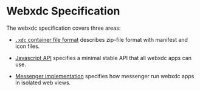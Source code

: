 # Webxdc Specification

The webxdc specification covers three areas: 

- [`.xdc` container file format](format.md) describes zip-file format
  with manifest and icon files. 

- [Javascript API](api.md) specifies a minimal stable API that all webxdc
  apps can use. 

- [Messenger implementation](messenger.md) specifies how messenger 
  run webxdc apps in isolated web views. 
